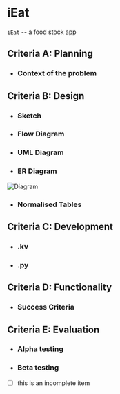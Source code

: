 # iEat

``iEat`` -- a food stock app


## Criteria A: Planning
- ### Context of the problem

## Criteria B: Design
- ### Sketch
- ### Flow Diagram
- ### UML Diagram
- ### ER Diagram
![Diagram](https://lucid.app/lucidchart/b3251f50-c6ca-49a2-87be-952e232a01a1/edit?beaconFlowId=289162AD22B4FB85&page=0_0#)
- ### Normalised Tables

## Criteria C: Development
- ###  .kv
- ###  .py

## Criteria D: Functionality
- ### Success Criteria

## Criteria E: Evaluation 
- ### Alpha testing
- ### Beta testing


- [ ] this is an incomplete item




